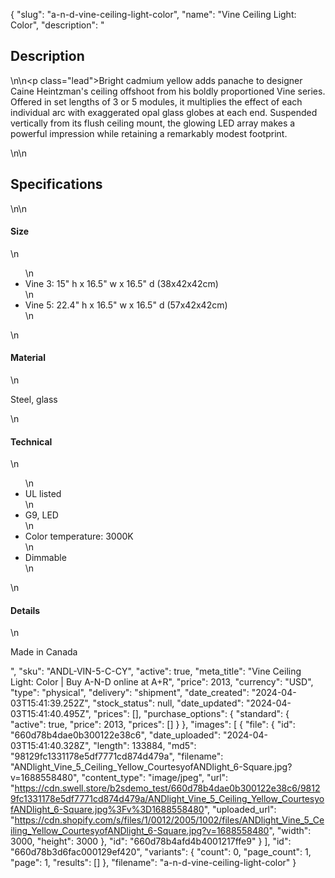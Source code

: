 {
  "slug": "a-n-d-vine-ceiling-light-color",
  "name": "Vine Ceiling Light: Color",
  "description": "<h2>Description</h2>\n<!-- split -->\n<p class=\"lead\">Bright cadmium yellow adds panache to designer Caine Heintzman's ceiling offshoot from his boldly proportioned Vine series. Offered in set lengths of 3 or 5 modules, it multiplies the effect of each individual arc with exaggerated opal glass globes at each end. Suspended vertically from its flush ceiling mount, the glowing LED array makes a powerful impression while retaining a remarkably modest footprint.</p>\n<!-- split -->\n<h2>Specifications</h2>\n<!-- split -->\n<h4>Size</h4>\n<ul>\n<li>Vine 3: 15\" h x 16.5\" w x 16.5\" d (38x42x42cm)</li>\n<li>Vine 5: 22.4\" h x 16.5\" w x 16.5\" d (57x42x42cm)</li>\n</ul>\n<h4>Material</h4>\n<p>Steel, glass</p>\n<h4>Technical</h4>\n<ul>\n<li>UL listed</li>\n<li>G9, LED</li>\n<li>Color temperature: 3000K</li>\n<li>Dimmable</li>\n</ul>\n<h4>Details</h4>\n<p>Made in Canada</p>",
  "sku": "ANDL-VIN-5-C-CY",
  "active": true,
  "meta_title": "Vine Ceiling Light: Color | Buy A-N-D online at A+R",
  "price": 2013,
  "currency": "USD",
  "type": "physical",
  "delivery": "shipment",
  "date_created": "2024-04-03T15:41:39.252Z",
  "stock_status": null,
  "date_updated": "2024-04-03T15:41:40.495Z",
  "prices": [],
  "purchase_options": {
    "standard": {
      "active": true,
      "price": 2013,
      "prices": []
    }
  },
  "images": [
    {
      "file": {
        "id": "660d78b4dae0b300122e38c6",
        "date_uploaded": "2024-04-03T15:41:40.328Z",
        "length": 133884,
        "md5": "98129fc1331178e5df7771cd874d479a",
        "filename": "ANDlight_Vine_5_Ceiling_Yellow_CourtesyofANDlight_6-Square.jpg?v=1688558480",
        "content_type": "image/jpeg",
        "url": "https://cdn.swell.store/b2sdemo_test/660d78b4dae0b300122e38c6/98129fc1331178e5df7771cd874d479a/ANDlight_Vine_5_Ceiling_Yellow_CourtesyofANDlight_6-Square.jpg%3Fv%3D1688558480",
        "uploaded_url": "https://cdn.shopify.com/s/files/1/0012/2005/1002/files/ANDlight_Vine_5_Ceiling_Yellow_CourtesyofANDlight_6-Square.jpg?v=1688558480",
        "width": 3000,
        "height": 3000
      },
      "id": "660d78b4afd4b4001217ffe9"
    }
  ],
  "id": "660d78b3d6fac000129ef420",
  "variants": {
    "count": 0,
    "page_count": 1,
    "page": 1,
    "results": []
  },
  "filename": "a-n-d-vine-ceiling-light-color"
}